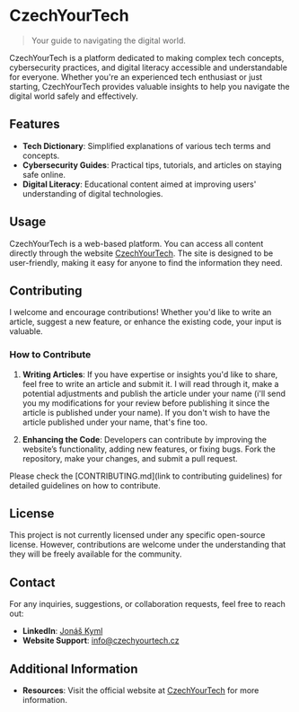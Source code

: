 # CzechYourTech

> Your guide to navigating the digital world.

CzechYourTech is a platform dedicated to making complex tech concepts, cybersecurity practices, and digital literacy accessible and understandable for everyone. Whether you're an experienced tech enthusiast or just starting, CzechYourTech provides valuable insights to help you navigate the digital world safely and effectively.

## Features

- **Tech Dictionary**: Simplified explanations of various tech terms and concepts.
- **Cybersecurity Guides**: Practical tips, tutorials, and articles on staying safe online.
- **Digital Literacy**: Educational content aimed at improving users' understanding of digital technologies.

## Usage

CzechYourTech is a web-based platform. You can access all content directly through the website [CzechYourTech](https://www.czechyourtech.cz). The site is designed to be user-friendly, making it easy for anyone to find the information they need.

## Contributing

I welcome and encourage contributions! Whether you'd like to write an article, suggest a new feature, or enhance the existing code, your input is valuable.

### How to Contribute

1. **Writing Articles**: If you have expertise or insights you'd like to share, feel free to write an article and submit it. I will read through it, make a potential adjustments and publish the article under your name (i'll send you my modifications for your review before publishing it since the article is published under your name). If you don't wish to have the article published under your name, that's fine too.
   
2. **Enhancing the Code**: Developers can contribute by improving the website’s functionality, adding new features, or fixing bugs. Fork the repository, make your changes, and submit a pull request.

Please check the [CONTRIBUTING.md](link to contributing guidelines) for detailed guidelines on how to contribute.

## License

This project is not currently licensed under any specific open-source license. However, contributions are welcome under the understanding that they will be freely available for the community.

## Contact

For any inquiries, suggestions, or collaboration requests, feel free to reach out:

- **LinkedIn**: [Jonáš Kyml](https://www.linkedin.com/in/jonas-kyml)
- **Website Support**: [info@czechyourtech.cz](mailto:info@czechyourtech.cz)

## Additional Information

- **Resources**: Visit the official website at [CzechYourTech](https://www.czechyourtech.cz) for more information.
